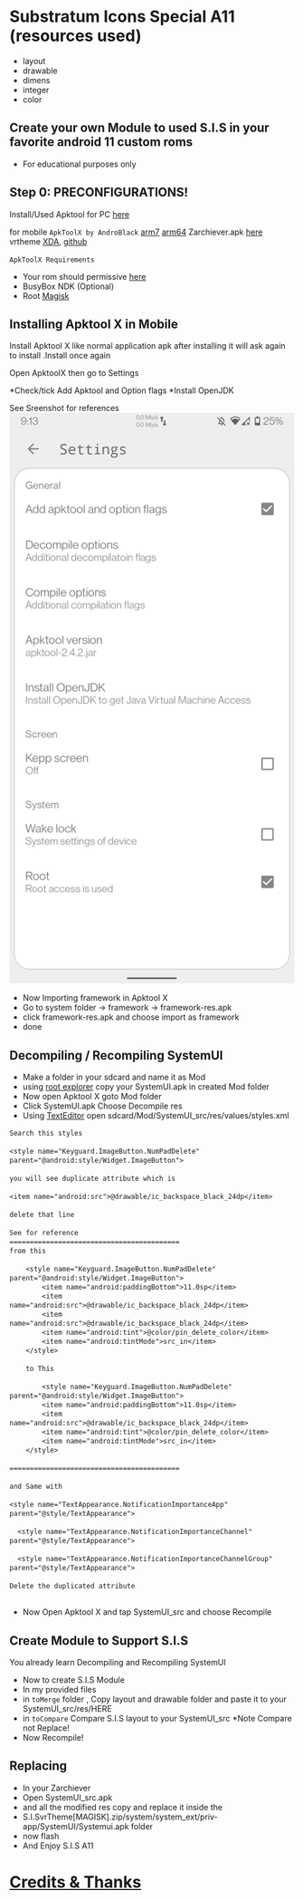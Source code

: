 # Substratum Icons Special A11 (resources used)

 - layout
 - drawable
 - dimens
 - integer
 - color

## Create your own Module to used S.I.S in your favorite android 11 custom roms 
- For educational purposes only

## Step 0: PRECONFIGURATIONS!
Install/Used Apktool for PC [here](https://ibotpeaches.github.io/Apktool/)

for mobile `ApkToolX by AndroBlack` [arm7](https://androidfilehost.com/?fid=4349826312261827487) [arm64](https://androidfilehost.com/?fid=4349826312261827488)
Zarchiever.apk [here](https://play.google.com/store/apps/details?id=ru.zdevs.zarchiver)
vrtheme [XDA](https://forum.xda-developers.com/t/mod-magisk-android-11-addon-features-for-pixel-devices-pixel-4a-thread.4215069/), [github](https://github.com/ElTifo/CustomSettingsForDevs/tree/Pixel4a/app/src/mods) 

`ApkToolX Requirements`
- Your rom should permissive [here](https://t.me/permissiver/2)
- BusyBox NDK (Optional)
- Root [Magisk](https://github.com/topjohnwu/Magisk/releases)


##  Installing Apktool X in Mobile
Install Apktool X like normal application apk
after installing it will ask again to install .Install once again

Open ApktoolX then go to Settings

*Check/tick Add Apktool and Option flags
*Install OpenJDK 

See Sreenshot for references
<img src="https://github.com/MrSluffy/sis-res/blob/A11/Screenshot_20210327-091326_Apktool_X.png?raw=true">

- Now Importing framework in Apktool X
- Go to system folder -> framework -> framework-res.apk
- click framework-res.apk and choose import as framework
- done

## Decompiling / Recompiling SystemUI

- Make a folder in your sdcard and name it as Mod
- using [root explorer](https://rootexplorer.co/download-apk/) copy your SystemUI.apk in created Mod folder
- Now open Apktool X goto Mod folder
- Click SystemUI.apk Choose Decompile res
- Using [TextEditor](https://play.google.com/store/apps/details?id=com.rhmsoft.edit) open sdcard/Mod/SystemUI_src/res/values/styles.xml 

```
Search this styles

<style name="Keyguard.ImageButton.NumPadDelete" parent="@android:style/Widget.ImageButton">

you will see duplicate attribute which is

<item name="android:src">@drawable/ic_backspace_black_24dp</item>

delete that line

See for reference
==========================================
from this

    <style name="Keyguard.ImageButton.NumPadDelete" parent="@android:style/Widget.ImageButton">
        <item name="android:paddingBottom">11.0sp</item>
        <item name="android:src">@drawable/ic_backspace_black_24dp</item>
        <item name="android:src">@drawable/ic_backspace_black_24dp</item>
        <item name="android:tint">@color/pin_delete_color</item>
        <item name="android:tintMode">src_in</item>
    </style>
    
    to This 

        <style name="Keyguard.ImageButton.NumPadDelete" parent="@android:style/Widget.ImageButton">
        <item name="android:paddingBottom">11.0sp</item>
        <item name="android:src">@drawable/ic_backspace_black_24dp</item>
        <item name="android:tint">@color/pin_delete_color</item>
        <item name="android:tintMode">src_in</item>
    </style>

==========================================

and Same with 

<style name="TextAppearance.NotificationImportanceApp" parent="@style/TextAppearance">

  <style name="TextAppearance.NotificationImportanceChannel" parent="@style/TextAppearance">
  
  <style name="TextAppearance.NotificationImportanceChannelGroup" parent="@style/TextAppearance">

Delete the duplicated attribute 


```
- Now Open Apktool X and tap SystemUI_src and choose Recompile


## Create Module to Support S.I.S

You already learn Decompiling and Recompiling SystemUI 
- Now to create S.I.S Module
- In my provided files 
- in `toMerge` folder , Copy layout and drawable folder and paste it to your SystemUI_src/res/HERE
- in `toCompare` Compare S.I.S layout to your SystemUI_src 
*Note Compare not Replace!
- Now Recompile!

## Replacing
- In your Zarchiever
- Open SystemUI_src.apk
- and all the modified res copy and replace it inside the 
- S.I.SvrTheme[MAGISK].zip/system/system_ext/priv-app/SystemUI/Systemui.apk folder
- now flash 
- And Enjoy S.I.S A11 


# [Credits & Thanks](https://telegra.ph/Credits-And-Thank-08-16)